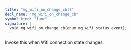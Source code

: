 ```yaml
---
title: "mg_wifi_on_change_cb()"
decl_name: "mg_wifi_on_change_cb"
symbol_kind: "func"
signature: |
  void mg_wifi_on_change_cb(enum mg_wifi_status event);
---
```


Invoke this when Wifi connection state changes. 


